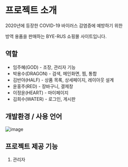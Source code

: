 # 프로젝트 소개
2020년에 등장한 COVID-19 바이러스 감염증에 예방하기 위한 

방역 용품을 판매하는 BYE-RUS 쇼핑몰 사이트입니다.

## 역할
+ 임주혜(GOD) - 조장, 관리자 기능
+ 박용수(DRAGON) - 검색, 메인화면, 찜, 통합
+ 김반야(HALF) - 상품 목록, 상세페이지, 레이아웃 설계
+ 윤홍주(RED) - 장바구니, 결제창
+ 이정윤(HEART) - 마이페이지
+ 김희수(WATER) - 로그인, 게시판

## 개발환경 / 사용 언어
![image](https://user-images.githubusercontent.com/72897088/107852846-388dec00-6e56-11eb-8f28-b0bd106c7181.png)

## 프로젝트 제공 기능
1. 관리자
